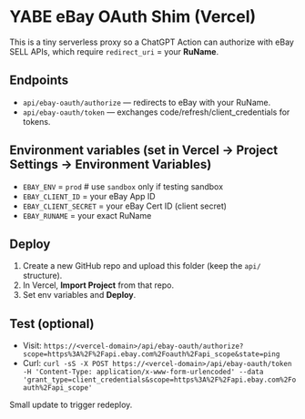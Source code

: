 # YABE eBay OAuth Shim (Vercel)

This is a tiny serverless proxy so a ChatGPT Action can authorize with eBay SELL APIs,
which require `redirect_uri` = your **RuName**.

## Endpoints
- `api/ebay-oauth/authorize` — redirects to eBay with your RuName.
- `api/ebay-oauth/token` — exchanges code/refresh/client_credentials for tokens.

## Environment variables (set in Vercel → Project Settings → Environment Variables)
- `EBAY_ENV` = `prod`                  # use `sandbox` only if testing sandbox
- `EBAY_CLIENT_ID` = your eBay App ID
- `EBAY_CLIENT_SECRET` = your eBay Cert ID (client secret)
- `EBAY_RUNAME` = your exact RuName

## Deploy
1. Create a new GitHub repo and upload this folder (keep the `api/` structure).
2. In Vercel, **Import Project** from that repo.
3. Set env variables and **Deploy**.

## Test (optional)
- Visit: `https://<vercel-domain>/api/ebay-oauth/authorize?scope=https%3A%2F%2Fapi.ebay.com%2Foauth%2Fapi_scope&state=ping`
- Curl:  `curl -sS -X POST https://<vercel-domain>/api/ebay-oauth/token -H 'Content-Type: application/x-www-form-urlencoded' --data 'grant_type=client_credentials&scope=https%3A%2F%2Fapi.ebay.com%2Foauth%2Fapi_scope'`


Small update to trigger redeploy.
